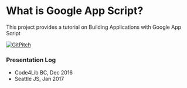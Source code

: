 # What is Google App Script?
This project provides a tutorial on Building Applications with Google App Script

[![GitPitch](https://gitpitch.com/assets/badge.svg)](https://gitpitch.com/terrywbrady/UsingAppScript/master?grs=github&t=white)

### Presentation Log
- Code4Lib BC, Dec 2016
- Seattle JS, Jan 2017
